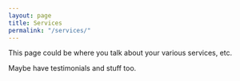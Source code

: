```yaml
---
layout: page
title: Services
permalink: "/services/"
---
```

This page could be where you talk about your various services, etc. 

Maybe have testimonials and stuff too. 